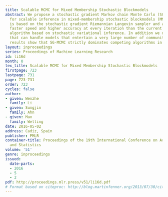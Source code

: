 ```yaml
---
title: Scalable MCMC for Mixed Membership Stochastic Blockmodels
abstract: We propose a stochastic gradient Markov chain Monte Carlo (SG-MCMC) algorithm
  for scalable inference in mixed-membership stochastic blockmodels (MMSB). Our algorithm
  is based on the stochastic gradient Riemannian Langevin sampler and achieves both
  faster speed and higher accuracy at every iteration than the current state-of-the-art
  algorithm based on stochastic variational inference. In addition we develop an approximation
  that can handle models that entertain a very large number of communities. The experimental
  results show that SG-MCMC strictly dominates competing algorithms in all cases.
layout: inproceedings
series: Proceedings of Machine Learning Research
id: li16d
month: 0
tex_title: Scalable MCMC for Mixed Membership Stochastic Blockmodels
firstpage: 723
lastpage: 731
page: 723-731
order: 723
cycles: false
author:
- given: Wenzhe
  family: Li
- given: Sungjin
  family: Ahn
- given: Max
  family: Welling
date: 2016-05-02
address: Cadiz, Spain
publisher: PMLR
container-title: Proceedings of the 19th International Conference on Artificial Intelligence
  and Statistics
volume: '51'
genre: inproceedings
issued:
  date-parts:
  - 2016
  - 5
  - 2
pdf: http://proceedings.mlr.press/v51/li16d.pdf
# Format based on citeproc: http://blog.martinfenner.org/2013/07/30/citeproc-yaml-for-bibliographies/
---
```

